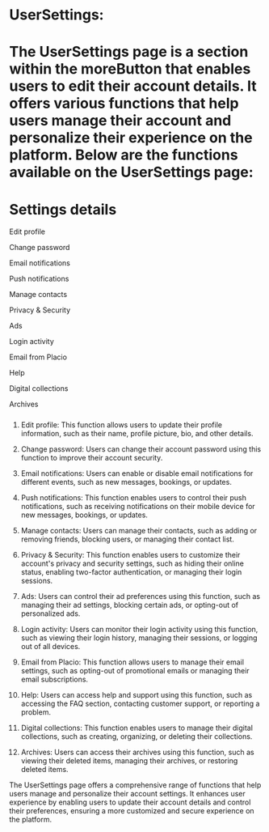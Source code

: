 # UserSettings:

# The UserSettings page is a section within the moreButton that enables users to edit their account details. It offers various functions that help users manage their account and personalize their experience on the platform. Below are the functions available on the UserSettings page:

# Settings details

Edit profile

Change password

Email notifications

Push notifications

Manage contacts

Privacy & Security

Ads

Login activity

Email from Placio

Help

Digital collections

Archives

#####

1. Edit profile: This function allows users to update their profile information, such as their name, profile picture, bio, and other details.

2. Change password: Users can change their account password using this function to improve their account security.

3. Email notifications: Users can enable or disable email notifications for different events, such as new messages, bookings, or updates.

4. Push notifications: This function enables users to control their push notifications, such as receiving notifications on their mobile device for new messages, bookings, or updates.

5. Manage contacts: Users can manage their contacts, such as adding or removing friends, blocking users, or managing their contact list.

6. Privacy & Security: This function enables users to customize their account's privacy and security settings, such as hiding their online status, enabling two-factor authentication, or managing their login sessions.

6. Ads: Users can control their ad preferences using this function, such as managing their ad settings, blocking certain ads, or opting-out of personalized ads.

7. Login activity: Users can monitor their login activity using this function, such as viewing their login history, managing their sessions, or logging out of all devices.

8. Email from Placio: This function allows users to manage their email settings, such as opting-out of promotional emails or managing their email subscriptions.

9. Help: Users can access help and support using this function, such as accessing the FAQ section, contacting customer support, or reporting a problem.

10. Digital collections: This function enables users to manage their digital collections, such as creating, organizing, or deleting their collections.

11. Archives: Users can access their archives using this function, such as viewing their deleted items, managing their archives, or restoring deleted items.

The UserSettings page offers a comprehensive range of functions that help users manage and personalize their account settings. It enhances user experience by enabling users to update their account details and control their preferences, ensuring a more customized and secure experience on the platform.





